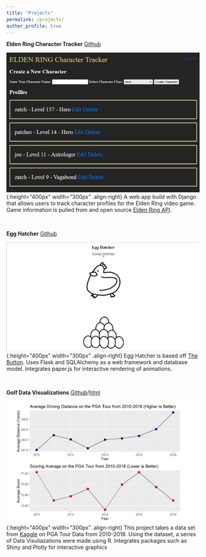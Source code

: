 ```yaml
---
title: "Projects"
permalink: /projects/
author_profile: true
---
```


**Elden Ring Character Tracker**
[Github](https://github.com/zatchliu/eldenring-tracker)

![eldenring](/assets/images/eldenringtracker_screenshot.png "title"){:height="400px" width="300px" .align-right}
A web app build with Django that allows users to track character profiles for the Elden Ring video game. Game information is pulled from and open source [Elden Ring API](https://eldenring.fanapis.com/).

<br>

**Egg Hatcher**
[Github](https://github.com/zatchliu/Egg_Hatcher)

![egg](/assets/images/egg_hatcher_clip_.gif "title"){:height="400px" width="300px" .align-right}
Egg Hatcher is based off [The Button](https://en.wikipedia.org/wiki/The_Button_(Reddit)). Uses Flask and SQLAlchemy as a web framework and database model. Integrates paper.js for interactive rendering of animations.

<br>

**Golf Data Visualizations**
[Github](https://github.com/zatchliu/GolfDataVis)/[html](/assets/images/golfDataVis.html)

![vis](/assets/images/vis_screen.jpg "title"){:height="400px" width="300px" .align-right}
This project takes a data set from [Kaggle](https://www.kaggle.com/datasets/jmpark746/pga-tour-data-2010-2018) on PGA Tour Data from 2010-2018. Using the dataset, a series of Data Visuliazations were made using R. Integrates packages such as Shiny and Plotly for interactive graphics

